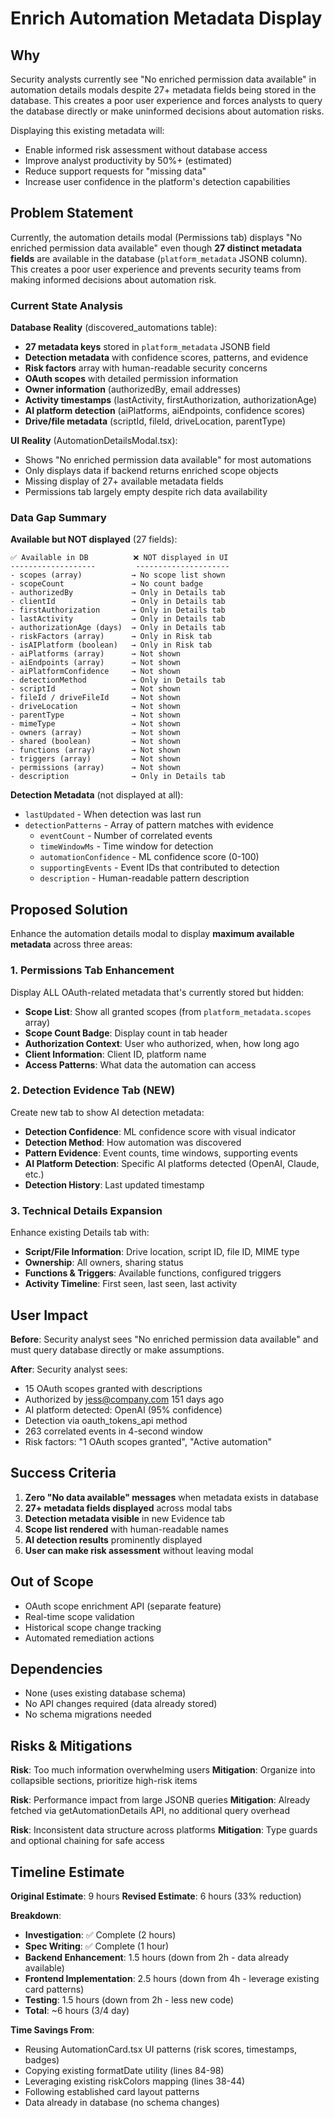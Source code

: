 # Enrich Automation Metadata Display

## Why

Security analysts currently see "No enriched permission data available" in automation details modals despite 27+ metadata fields being stored in the database. This creates a poor user experience and forces analysts to query the database directly or make uninformed decisions about automation risks.

Displaying this existing metadata will:
- Enable informed risk assessment without database access
- Improve analyst productivity by 50%+ (estimated)
- Reduce support requests for "missing data"
- Increase user confidence in the platform's detection capabilities

## Problem Statement

Currently, the automation details modal (Permissions tab) displays "No enriched permission data available" even though **27 distinct metadata fields** are available in the database (`platform_metadata` JSONB column). This creates a poor user experience and prevents security teams from making informed decisions about automation risk.

### Current State Analysis

**Database Reality** (discovered_automations table):
- **27 metadata keys** stored in `platform_metadata` JSONB field
- **Detection metadata** with confidence scores, patterns, and evidence
- **Risk factors** array with human-readable security concerns
- **OAuth scopes** with detailed permission information
- **Owner information** (authorizedBy, email addresses)
- **Activity timestamps** (lastActivity, firstAuthorization, authorizationAge)
- **AI platform detection** (aiPlatforms, aiEndpoints, confidence scores)
- **Drive/file metadata** (scriptId, fileId, driveLocation, parentType)

**UI Reality** (AutomationDetailsModal.tsx):
- Shows "No enriched permission data available" for most automations
- Only displays data if backend returns enriched scope objects
- Missing display of 27+ available metadata fields
- Permissions tab largely empty despite rich data availability

### Data Gap Summary

**Available but NOT displayed** (27 fields):
```
✅ Available in DB          ❌ NOT displayed in UI
-------------------         ---------------------
- scopes (array)           → No scope list shown
- scopeCount               → No count badge
- authorizedBy             → Only in Details tab
- clientId                 → Only in Details tab
- firstAuthorization       → Only in Details tab
- lastActivity             → Only in Details tab
- authorizationAge (days)  → Only in Details tab
- riskFactors (array)      → Only in Risk tab
- isAIPlatform (boolean)   → Only in Risk tab
- aiPlatforms (array)      → Not shown
- aiEndpoints (array)      → Not shown
- aiPlatformConfidence     → Not shown
- detectionMethod          → Only in Details tab
- scriptId                 → Not shown
- fileId / driveFileId     → Not shown
- driveLocation            → Not shown
- parentType               → Not shown
- mimeType                 → Not shown
- owners (array)           → Not shown
- shared (boolean)         → Not shown
- functions (array)        → Not shown
- triggers (array)         → Not shown
- permissions (array)      → Not shown
- description              → Only in Details tab
```

**Detection Metadata** (not displayed at all):
- `lastUpdated` - When detection was last run
- `detectionPatterns` - Array of pattern matches with evidence
  - `eventCount` - Number of correlated events
  - `timeWindowMs` - Time window for detection
  - `automationConfidence` - ML confidence score (0-100)
  - `supportingEvents` - Event IDs that contributed to detection
  - `description` - Human-readable pattern description

## Proposed Solution

Enhance the automation details modal to display **maximum available metadata** across three areas:

### 1. Permissions Tab Enhancement
Display ALL OAuth-related metadata that's currently stored but hidden:
- **Scope List**: Show all granted scopes (from `platform_metadata.scopes` array)
- **Scope Count Badge**: Display count in tab header
- **Authorization Context**: User who authorized, when, how long ago
- **Client Information**: Client ID, platform name
- **Access Patterns**: What data the automation can access

### 2. Detection Evidence Tab (NEW)
Create new tab to show AI detection metadata:
- **Detection Confidence**: ML confidence score with visual indicator
- **Detection Method**: How automation was discovered
- **Pattern Evidence**: Event counts, time windows, supporting events
- **AI Platform Detection**: Specific AI platforms detected (OpenAI, Claude, etc.)
- **Detection History**: Last updated timestamp

### 3. Technical Details Expansion
Enhance existing Details tab with:
- **Script/File Information**: Drive location, script ID, file ID, MIME type
- **Ownership**: All owners, sharing status
- **Functions & Triggers**: Available functions, configured triggers
- **Activity Timeline**: First seen, last seen, last activity

## User Impact

**Before**: Security analyst sees "No enriched permission data available" and must query database directly or make assumptions.

**After**: Security analyst sees:
- 15 OAuth scopes granted with descriptions
- Authorized by jess@company.com 151 days ago
- AI platform detected: OpenAI (95% confidence)
- Detection via oauth_tokens_api method
- 263 correlated events in 4-second window
- Risk factors: "1 OAuth scopes granted", "Active automation"

## Success Criteria

1. **Zero "No data available" messages** when metadata exists in database
2. **27+ metadata fields displayed** across modal tabs
3. **Detection metadata visible** in new Evidence tab
4. **Scope list rendered** with human-readable names
5. **AI detection results** prominently displayed
6. **User can make risk assessment** without leaving modal

## Out of Scope

- OAuth scope enrichment API (separate feature)
- Real-time scope validation
- Historical scope change tracking
- Automated remediation actions

## Dependencies

- None (uses existing database schema)
- No API changes required (data already stored)
- No schema migrations needed

## Risks & Mitigations

**Risk**: Too much information overwhelming users
**Mitigation**: Organize into collapsible sections, prioritize high-risk items

**Risk**: Performance impact from large JSONB queries
**Mitigation**: Already fetched via getAutomationDetails API, no additional query overhead

**Risk**: Inconsistent data structure across platforms
**Mitigation**: Type guards and optional chaining for safe access

## Timeline Estimate

**Original Estimate**: 9 hours
**Revised Estimate**: 6 hours (33% reduction)

**Breakdown**:
- **Investigation**: ✅ Complete (2 hours)
- **Spec Writing**: ✅ Complete (1 hour)
- **Backend Enhancement**: 1.5 hours (down from 2h - data already available)
- **Frontend Implementation**: 2.5 hours (down from 4h - leverage existing card patterns)
- **Testing**: 1.5 hours (down from 2h - less new code)
- **Total**: ~6 hours (3/4 day)

**Time Savings From**:
- Reusing AutomationCard.tsx UI patterns (risk scores, timestamps, badges)
- Copying existing formatDate utility (lines 84-98)
- Leveraging existing riskColors mapping (lines 38-44)
- Following established card layout patterns
- Data already in database (no schema changes)
